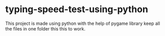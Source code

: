 # typing-speed-test-using-python

This project is made using python with the help of pygame library keep all the files in one folder this this to work.
